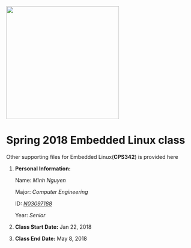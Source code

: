 <img src="https://www.newpaltz.edu/media/identity/logos/newpaltzlogo.jpg" width="300">

# Spring 2018 Embedded Linux class
Other supporting files for Embedded Linux(**CPS342**) is provided here
1. **Personal Information:**

   Name: *Minh Nguyen* 
   
   Major: *Computer Engineering*  
   
   ID: *[N03097188](https://github.com/N03097188)*  
   
   Year: *Senior*
   
2. **Class Start Date:** Jan 22, 2018
3. **Class End Date:** May 8, 2018
